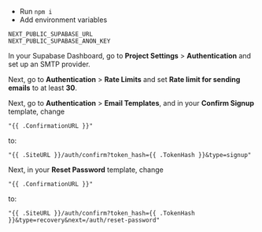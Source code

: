 - Run `npm i`
- Add environment variables

```
NEXT_PUBLIC_SUPABASE_URL
NEXT_PUBLIC_SUPABASE_ANON_KEY
```

In your Supabase Dashboard, go to **Project Settings** > **Authentication** and set up an SMTP provider.

Next, go to **Authentication** > **Rate Limits** and set **Rate limit for sending emails** to at least **30**.

Next, go to **Authentication** > **Email Templates**, and in your **Confirm Signup** template, change

```
"{{ .ConfirmationURL }}"
```

to:

```
"{{ .SiteURL }}/auth/confirm?token_hash={{ .TokenHash }}&type=signup"
```

Next, in your **Reset Password** template, change

```
"{{ .ConfirmationURL }}"
```

to:

```
"{{ .SiteURL }}/auth/confirm?token_hash={{ .TokenHash }}&type=recovery&next=/auth/reset-password"
```
